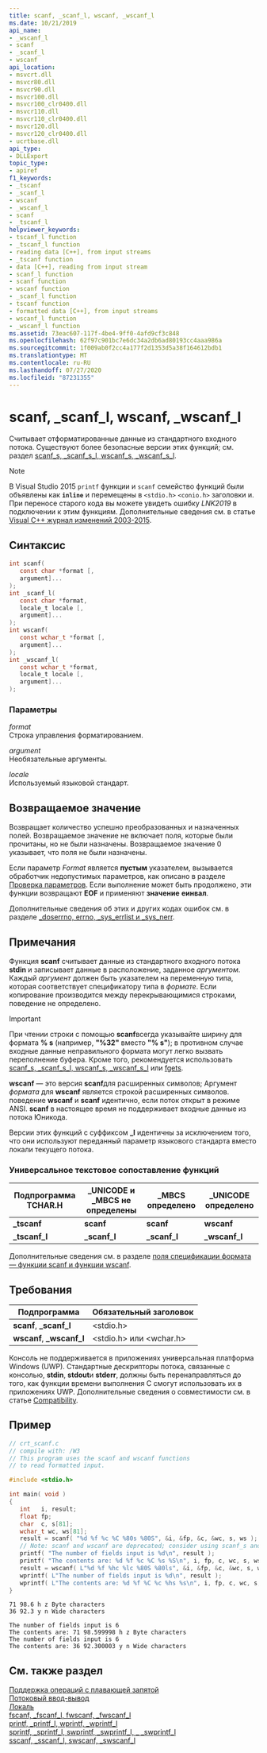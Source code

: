 ```yaml
---
title: scanf, _scanf_l, wscanf, _wscanf_l
ms.date: 10/21/2019
api_name:
- _wscanf_l
- scanf
- _scanf_l
- wscanf
api_location:
- msvcrt.dll
- msvcr80.dll
- msvcr90.dll
- msvcr100.dll
- msvcr100_clr0400.dll
- msvcr110.dll
- msvcr110_clr0400.dll
- msvcr120.dll
- msvcr120_clr0400.dll
- ucrtbase.dll
api_type:
- DLLExport
topic_type:
- apiref
f1_keywords:
- _tscanf
- _scanf_l
- wscanf
- _wscanf_l
- scanf
- _tscanf_l
helpviewer_keywords:
- tscanf_l function
- _tscanf_l function
- reading data [C++], from input streams
- _tscanf function
- data [C++], reading from input stream
- scanf_l function
- scanf function
- wscanf function
- _scanf_l function
- tscanf function
- formatted data [C++], from input streams
- wscanf_l function
- _wscanf_l function
ms.assetid: 73eac607-117f-4be4-9ff0-4afd9cf3c848
ms.openlocfilehash: 62f97c901bc7e6dc34a2db6ad80193cc4aaa986a
ms.sourcegitcommit: 1f009ab0f2cc4a177f2d1353d5a38f164612bdb1
ms.translationtype: MT
ms.contentlocale: ru-RU
ms.lasthandoff: 07/27/2020
ms.locfileid: "87231355"
---
```

# <a name="scanf-_scanf_l-wscanf-_wscanf_l"></a>scanf, _scanf_l, wscanf, _wscanf_l

Считывает отформатированные данные из стандартного входного потока. Существуют более безопасные версии этих функций; см. раздел [scanf_s, _scanf_s_l, wscanf_s, _wscanf_s_l](scanf-s-scanf-s-l-wscanf-s-wscanf-s-l.md).

> [!NOTE]
> В Visual Studio 2015 `printf` функции и `scanf` семейство функций были объявлены как **`inline`** и перемещены в `<stdio.h>` `<conio.h>` заголовки и. При переносе старого кода вы можете увидеть ошибку *LNK2019* в подключении к этим функциям. Дополнительные сведения см. в статье [Visual C++ журнал изменений 2003-2015](../../porting/visual-cpp-change-history-2003-2015.md#stdio_and_conio).

## <a name="syntax"></a>Синтаксис

```C
int scanf(
   const char *format [,
   argument]...
);
int _scanf_l(
   const char *format,
   locale_t locale [,
   argument]...
);
int wscanf(
   const wchar_t *format [,
   argument]...
);
int _wscanf_l(
   const wchar_t *format,
   locale_t locale [,
   argument]...
);
```

### <a name="parameters"></a>Параметры

*format*<br/>
Строка управления форматированием.

*argument*<br/>
Необязательные аргументы.

*locale*<br/>
Используемый языковой стандарт.

## <a name="return-value"></a>Возвращаемое значение

Возвращает количество успешно преобразованных и назначенных полей. Возвращаемое значение не включает поля, которые были прочитаны, но не были назначены. Возвращаемое значение 0 указывает, что поля не были назначены.

Если параметр *Format* является **пустым** указателем, вызывается обработчик недопустимых параметров, как описано в разделе [Проверка параметров](../../c-runtime-library/parameter-validation.md). Если выполнение может быть продолжено, эти функции возвращают **EOF** и применяют **значение** **еинвал**.

Дополнительные сведения об этих и других кодах ошибок см. в разделе [_doserrno, errno, _sys_errlist и _sys_nerr](../../c-runtime-library/errno-doserrno-sys-errlist-and-sys-nerr.md).

## <a name="remarks"></a>Примечания

Функция **scanf** считывает данные из стандартного входного потока **stdin** и записывает данные в расположение, заданное *аргументом*. Каждый *аргумент* должен быть указателем на переменную типа, которая соответствует спецификатору типа в *формате*. Если копирование производится между перекрывающимися строками, поведение не определено.

> [!IMPORTANT]
> При чтении строки с помощью **scanf**всегда указывайте ширину для формата **% s** (например, **"%32"** вместо **"% s"**); в противном случае входные данные неправильного формата могут легко вызвать переполнение буфера. Кроме того, рекомендуется использовать [scanf_s, _scanf_s_l, wscanf_s, _wscanf_s_l](scanf-s-scanf-s-l-wscanf-s-wscanf-s-l.md) или [fgets](fgets-fgetws.md).

**wscanf** — это версия **scanf**для расширенных символов; Аргумент *формата* для **wscanf** является строкой расширенных символов. поведение **wscanf** и **scanf** идентично, если поток открыт в режиме ANSI. **scanf** в настоящее время не поддерживает входные данные из потока Юникода.

Версии этих функций с суффиксом **_l** идентичны за исключением того, что они используют переданный параметр языкового стандарта вместо локали текущего потока.

### <a name="generic-text-routine-mappings"></a>Универсальное текстовое сопоставление функций

|Подпрограмма TCHAR.H|_UNICODE и _MBCS не определены|_MBCS определено|_UNICODE определено|
|---------------------|------------------------------------|--------------------|-----------------------|
|**_tscanf**|**scanf**|**scanf**|**wscanf**|
|**_tscanf_l**|**_scanf_l**|**_scanf_l**|**_wscanf_l**|

Дополнительные сведения см. в разделе [поля спецификации формата — функции scanf и функции wscanf](../../c-runtime-library/format-specification-fields-scanf-and-wscanf-functions.md).

## <a name="requirements"></a>Требования

|Подпрограмма|Обязательный заголовок|
|-------------|---------------------|
|**scanf**, **_scanf_l**|\<stdio.h>|
|**wscanf**, **_wscanf_l**|\<stdio.h> или \<wchar.h>|

Консоль не поддерживается в приложениях универсальная платформа Windows (UWP). Стандартные дескрипторы потока, связанные с консолью, **stdin**, **stdout**и **stderr**, должны быть перенаправляться до того, как функции времени выполнения C смогут использовать их в приложениях UWP. Дополнительные сведения о совместимости см. в статье [Compatibility](../../c-runtime-library/compatibility.md).

## <a name="example"></a>Пример

```C
// crt_scanf.c
// compile with: /W3
// This program uses the scanf and wscanf functions
// to read formatted input.

#include <stdio.h>

int main( void )
{
   int   i, result;
   float fp;
   char  c, s[81];
   wchar_t wc, ws[81];
   result = scanf( "%d %f %c %C %80s %80S", &i, &fp, &c, &wc, s, ws ); // C4996
   // Note: scanf and wscanf are deprecated; consider using scanf_s and wscanf_s
   printf( "The number of fields input is %d\n", result );
   printf( "The contents are: %d %f %c %C %s %S\n", i, fp, c, wc, s, ws);
   result = wscanf( L"%d %f %hc %lc %80S %80ls", &i, &fp, &c, &wc, s, ws ); // C4996
   wprintf( L"The number of fields input is %d\n", result );
   wprintf( L"The contents are: %d %f %C %c %hs %s\n", i, fp, c, wc, s, ws);
}
```

```Input
71 98.6 h z Byte characters
36 92.3 y n Wide characters
```

```Output
The number of fields input is 6
The contents are: 71 98.599998 h z Byte characters
The number of fields input is 6
The contents are: 36 92.300003 y n Wide characters
```

## <a name="see-also"></a>См. также раздел

[Поддержка операций с плавающей запятой](../../c-runtime-library/floating-point-support.md)<br/>
[Потоковый ввод-вывод](../../c-runtime-library/stream-i-o.md)<br/>
[Локаль](../../c-runtime-library/locale.md)<br/>
[fscanf, _fscanf_l, fwscanf, _fwscanf_l](fscanf-fscanf-l-fwscanf-fwscanf-l.md)<br/>
[printf, _printf_l, wprintf, _wprintf_l](printf-printf-l-wprintf-wprintf-l.md)<br/>
[sprintf, _sprintf_l, swprintf, _swprintf_l, \_ _swprintf_l](sprintf-sprintf-l-swprintf-swprintf-l-swprintf-l.md)<br/>
[sscanf, _sscanf_l, swscanf, _swscanf_l](sscanf-sscanf-l-swscanf-swscanf-l.md)<br/>
